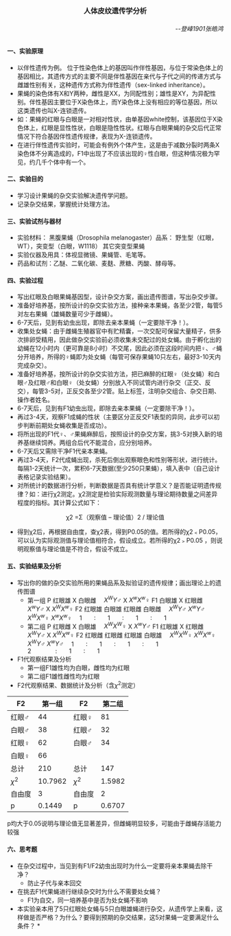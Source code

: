 ### <center>人体皮纹遗传学分析

###### <p align="Right">--登峰1901张皓鸿 </p>
#### 一、实验原理
* 以伴性遗传为例。
位于性染色体上的基因叫作伴性基因，与位于常染色体上的基因相比，其遗传方式的主要不同是伴性基因在亲代与子代之间的传递方式与雌雄性别有关，这种遗传方式称为伴性遗传（sex-linked inheritance）。
* 果蝇的染色体有X和Y两种，雌性是XX，为同配性别；雄性是XY，为异配性别。伴性基因主要位于X染色体上，而Y染色体上没有相应的等位基因，所以这类遗传也叫X-连锁遗传。
* 如：果蝇的红眼与白眼是一对相对性状，由单基因white控制，该基因位于X染色体上，红眼是显性性状，白眼是隐性性状。红眼与白眼果蝇的杂交后代正常情况下符合基因伴性遗传规律，表现为X-连锁遗传。
* 在进行伴性遗传实验时，可能会有例外个体产生，这是由于减数分裂时两条X染色体不分离造成的，F1中出现了不应该出现的♀性白眼，但这种情况极为罕见，约几千个体中有一个。
#### 二、实验目的
* 学习设计果蝇的杂交实验解决遗传学问题。
* 记录杂交结果，掌握统计处理方法。
#### 三、实验试剂与器材
* 实验材料：
黑腹果蝇（Drosophila melanogaster）品系：
野生型（红眼，WT），突变型（白眼，W1118）
其它突变型果蝇
* 实验仪器及用具：体视显微镜、果蝇管、毛笔等。
* 药品和试剂：乙醚、二氧化碳、麦麸、蔗糖、丙酸、酵母等。
#### 四、实验过程
* 写出红眼及白眼果蝇基因型，设计杂交方案，画出遗传图谱，写出杂交步骤。
* 准备好培养基，按所设计的杂交实验方法，接种亲本果蝇，各至少2管，每管5对左右果蝇（雄蝇数量可少于雌蝇）。
* 6-7天后，见到有幼虫出现，即除去亲本果蝇（一定要除干净！）。
* 收集处女蝇：由于雌蝇生殖器官中有贮精囊，一次交配可保留大量精子，供多次排卵受精用，因此做杂交实验前必须收集未交配过的处女蝇。由于孵化出的幼蝇在12小时内（更可靠是8小时）不交尾，因此必须在这段时间内把♀、♂蝇分开培养，所得的♀蝇即为处女蝇（每管可保存果蝇10只左右，最好3-10天内完成杂交）。
* 准备好培养基，按所设计的杂交实验方法，把已麻醉的红眼♀（处女蝇）和白眼♂及红眼♂和白眼♀（处女蝇）分别放入不同试管内进行杂交（正交、反交），每管3-5对，正反交各至少2管。贴上标签，注明杂交组合、杂交日期、操作者姓名。
* 6-7天后，见到有F1幼虫出现，即除去亲本果蝇（一定要除干净！）。
* 再过3-4天，观察F1成蝇的性状（主要区分正反交F1表型的异同，此步可以初步判断前期处女蝇收集是否成功）。
* 将所出现的F1代♀、♂果蝇麻醉后，按照设计的杂交方案，挑3-5对换入新的培养基继续饲养。两组合后代不能混合，应分别培养。
* 6-7天后又需除干净F1代亲本果蝇。
* 再过3-4天，F2代成蝇出现，杀死后倒出观察眼色和性别等形状，进行统计。每隔1-2天统计一次，累积6-7天数据(至少250只果蝇），填入表中（自己设计表格记录实验结果）。
* 对所统计的数据进行分析，判断数据是否具有统计学意义？是否能证明遗传规律？如：进行χ2测定。χ2测定是检验实际观测数量与理论期待数量之间差异程度的指标。其计算公式如下：
<center>
χ2 =Σ（观察值 – 理论值）2 / 理论值
</center>

* 得到χ2后，再根据自由度，查χ2表，得到P0.05的值。若所得的χ2﹤P0.05，可以认为实际观测值与理论值相符合，假设成立。若所得的χ2﹥P0.05 ，则说明观察值与理论值是不符合，假设不成立。
#### 五、实验结果及分析
* 写出你的做的杂交实验所用的果蝇品系及拟验证的遗传规律；画出理论上的遗传图谱
    * 第一组
P 红眼雄 X 白眼雌
&emsp;$X^WY♂$ X $X^wX^w♀$
F1 白眼雄 X 红眼雌
&emsp;$X^wY♂$ X $X^WX^w♀$
F2 红眼雄 白眼雄 红眼雌 白眼雌
&emsp;$X^WY♂$ $X^wY♂$ $X^WX^w♀$ $X^wX^w♀$
&emsp;1&emsp;&emsp;$:$&emsp;&emsp;1&emsp;&emsp;$:$&emsp;&emsp;1&emsp;&emsp;$:$&emsp;&emsp;1
    * 第二组
P 红眼雌 X 白眼雄
&emsp;$X^WX^W♀$ X $X^wY♂$
F1 红眼雄 X 红眼雌
&emsp;$X^WY♂$ X $X^WX^w♀$
F2 红眼雌 红眼雌 红眼雄 白眼雄
&emsp;$X^WX^W♀$ $X^WX^w♀$ $X^WY♂$ $X^wY♂$
&emsp;1&emsp;&emsp;$:$&emsp;&emsp;1&emsp;&emsp;$:$&emsp;&emsp;1&emsp;&emsp;$:$&emsp;&emsp;1
&emsp;&emsp;&emsp;&emsp;2&emsp;&emsp;&emsp;&emsp;$:$&emsp;&emsp;1&emsp;&emsp;$:$&emsp;&emsp;1
* F1代观察结果及分析
  * 第一组F1雄性均为白眼，雌性均为红眼
  * 第二组F1雄性雌性均为红眼
* F2代观察结果、数据统计及分析（含$\chi^2$测定）

|F2|第一组|F2|第二组|
|---|---|---|---|
|红眼♂|44|红眼♀|81|
|白眼♂|38|红眼♂|32|
|红眼♀|62|白眼♂|34|
|白眼♀|66|||
|总计|210|总计|147|
|$\chi^2$|10.7962|$\chi^2$|1.5982|
|自由度|3|自由度|2|
|p|0.1449|p|0.6707|
p均大于0.05说明与理论值无显著差异，但雌蝇明显较多，可能由于雌蝇存活能力较强
#### 六、思考题
* 在杂交过程中，当见到有F1/F2幼虫出现时为什么一定要将亲本果蝇去除干净？
    * 防止子代与亲本回交
* 在挑去F1代果蝇进行继续杂交时为什么不需要处女蝇？
    * F1为自交，同一培养基中是否为处女蝇不影响
* 本实验亲本用了5只红眼处女蝇与5只白眼雄蝇进行杂交，从遗传学上来看，这样做是否严格？为什么？要得到预期的杂交结果，这5对果蝇一定要满足什么条件？
    * 